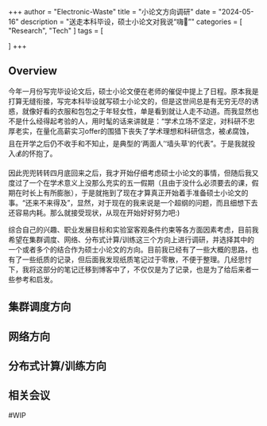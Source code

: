 +++
author = "Electronic-Waste"
title = "小论文方向调研"
date = "2024-05-16"
description = "送走本科毕设，硕士小论文对我说“嗨👋”"
categories = [
    "Research",
    "Tech"
]
tags = [
   
]
+++

## Overview

今年一月份写完毕设论文后，硕士小论文便在老师的催促中提上了日程。原本我是打算无缝衔接，写完本科毕设就写硕士小论文的，但是这世间总是有无穷无尽的诱惑，就像好看的衣服和包包之于年轻女性，单是看到就让人走不动道。而我显然也不是什么经得起考验的人，用时髦的话来讲就是：“学术立场不坚定，对科研不忠厚老实，在量化高薪实习offer的围猎下丧失了学术理想和科研信念，被💰腐蚀，且在开学之后仍不收手和不知止，是典型的‘两面人’‘墙头草‘的代表”。于是我就投入💰的怀抱了。

因此兜兜转转四月底回来之后，我才开始仔细考虑硕士小论文的事情，但随后我又度过了一个在学术意义上没那么充实的五一假期（且由于没什么必须要去的课，假期在时长上有所膨胀），于是就拖到了现在才算真正开始着手准备硕士小论文的事。“还来不来得及”，显然，对于现在的我来说是一个超纲的问题，而且细想下去还容易内耗。那么就接受现状，从现在开始好好努力吧:)

综合自己的兴趣、职业发展目标和实验室客观条件约束等各方面因素考虑，目前我希望在集群调度、网络、分布式计算/训练这三个方向上进行调研，并选择其中的一个或者多个的结合作为硕士小论文的方向。目前我已经有了一些大概的思路，也有了一些纸质的记录，但后面我发现纸质笔记过于零散，不便于整理。几经思忖下，我将这部分的笔记迁移到博客中了，不仅仅是为了记录，也是为了给后来者一些参考和启发。

## 集群调度方向

## 网络方向

## 分布式计算/训练方向

## 相关会议

#WIP